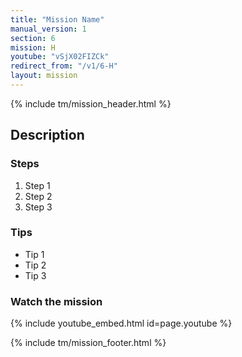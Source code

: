 ```yaml
---
title: "Mission Name"
manual_version: 1
section: 6
mission: H
youtube: "vSjX02FIZCk"
redirect_from: "/v1/6-H"
layout: mission
---
```


{% include tm/mission_header.html %}

## Description

### Steps

1. Step 1
2. Step 2
3. Step 3

### Tips

* Tip 1
* Tip 2
* Tip 3

### Watch the mission

{% include youtube_embed.html id=page.youtube %}

{% include tm/mission_footer.html %}